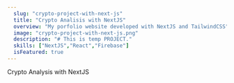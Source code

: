```yaml
---
  slug: "crypto-project-with-next-js"
  title: "Crypto Analisis with NextJS"
  overview: "My porfolio website developed with NextJS and TailwindCSS"
  image: "crypto-project-with-next-js.png"
  description: "# This is temp PROJECT."
  skills: ["NextJS","React","Firebase"]
  isFeatured: true
---
```


Crypto Analysis with NextJS